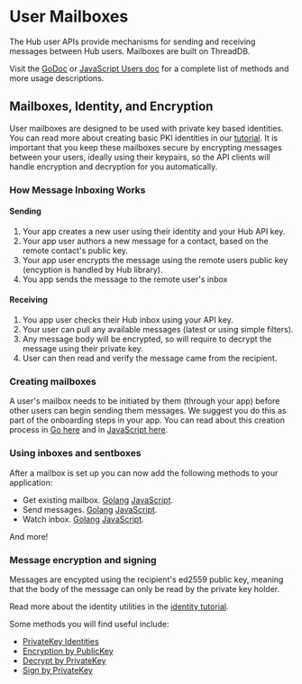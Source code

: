 # User Mailboxes

The Hub user APIs provide mechanisms for sending and receiving messages between Hub users. Mailboxes are built on ThreadDB.

Visit the [GoDoc](https://pkg.go.dev/github.com/textileio/textile/mail/local?tab=doc) or [JavaScript Users doc](https://textileio.github.io/js-hub/docs/hub.users) for a complete list of methods and more usage descriptions.

## Mailboxes, Identity, and Encryption

User mailboxes are designed to be used with private key based identities. You can read more about creating basic PKI identities in our [tutorial](./../tutorials/hub/pki-identities.md). It is important that you keep these mailboxes secure by encrypting messages between your users, ideally using their keypairs, so the API clients will handle encryption and decryption for you automatically.

### How Message Inboxing Works

#### Sending

1. Your app creates a new user using their identity and your Hub API key.
2. Your app user authors a new message for a contact, based on the remote contact's public key.
3. Your app user encrypts the message using the remote users public key (encyption is handled by Hub library).
4. You app sends the message to the remote user's inbox

#### Receiving

1. You app user checks their Hub inbox using your API key.
2. Your user can pull any available messages (latest or using simple filters).
3. Any message body will be encrypted, so will require to decrypt the message using their private key.
4. User can then read and verify the message came from the recipient.

### Creating mailboxes

A user's mailbox needs to be initiated by them (through your app) before other users can begin sending them messages. We suggest you do this as part of the onboarding steps in your app. You can read about this creation process in [Go here](https://github.com/textileio/textile#creating-a-mailbox) and in [JavaScript here](https://textileio.github.io/js-hub/docs/hub.users).

### Using inboxes and sentboxes

After a mailbox is set up you can now add the following methods to your application:

* Get existing mailbox. [Golang](https://github.com/textileio/textile#getting-an-existing-mailbox) [JavaScript](https://textileio.github.io/js-hub/docs/hub.users.getmailboxid).
* Send messages. [Golang](https://github.com/textileio/textile#sending-a-message) [JavaScript](https://textileio.github.io/js-hub/docs/hub.users.sendmessage).
* Watch inbox. [Golang](https://github.com/textileio/textile#watching-for-new-messages) [JavaScript](https://textileio.github.io/js-hub/docs/hub.users.watchinbox).

And more!

### Message encryption and signing

Messages are encypted using the recipient's ed2559 public key, meaning that the body of the message can only be read by the private key holder. 

Read more about the identity utilities in the [identity tutorial](../tutorials/hub/pki-identities.md).

Some methods you will find useful include:

* [PrivateKey Identities](https://textileio.github.io/js-hub/docs/hub.privatekey)
* [Encryption by PublicKey](https://textileio.github.io/js-hub/docs/hub.publickey.encrypt)
* [Decrypt by PrivateKey](https://textileio.github.io/js-hub/docs/hub.privatekey.decrypt)
* [Sign by PrivateKey](https://textileio.github.io/js-hub/docs/hub.privatekey.sign)
